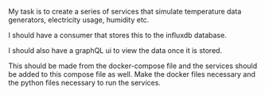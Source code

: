 My task is to create a series of services that simulate temperature data generators, electricity usage, humidity etc.

I should have a consumer that stores this to the influxdb database.

I should also have a graphQL ui to view the data once it is stored.

This should be made from the docker-compose file and the services should be added to this compose file as well. Make the docker files necessary and the python files necessary to run the services.